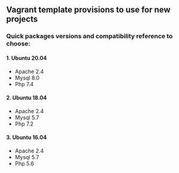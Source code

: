 ## Vagrant template provisions to use for new projects

### Quick packages versions and compatibility reference to choose:

#### 1. Ubuntu 20.04
* Apache 2.4
* Mysql 8.0
* Php 7.4

#### 2. Ubuntu 18.04
* Apache 2.4
* Mysql 5.7
* Php 7.2

#### 3. Ubuntu 16.04
* Apache 2.4
* Mysql 5.7
* Php 5.6